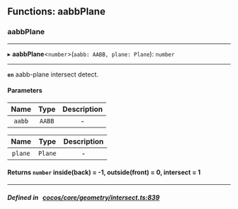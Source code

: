 ## Functions: aabbPlane

### aabbPlane


___
▸ **aabbPlane**<`number`\>(`aabb: AABB, plane: Plane`): `number`
___



**`en`** 
aabb-plane intersect detect.



#### Parameters

| Name | Type | Description |
| :------: | :------: | :------: |
| `aabb` | `AABB` | - |

| Name | Type | Description |
| :------: | :------: | :------: |
| `plane` | `Plane` | - |


#### Returns `number` inside(back) &#x3D; -1, outside(front) &#x3D; 0, intersect &#x3D; 1

___


##### Defined in &nbsp;   [cocos/core/geometry/intersect.ts:839](https://github.com/cocos-creator/engine/blob/c7bf6b8a9/cocos/core/geometry/intersect.ts#L839)&nbsp;
